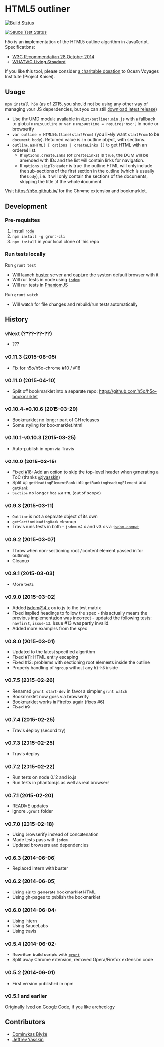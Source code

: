 # HTML5 outliner #
[![Build Status](https://travis-ci.org/h5o/h5o-js.svg?branch=master)](https://travis-ci.org/h5o/h5o-js)

[![Sauce Test Status](https://saucelabs.com/browser-matrix/h5o-js.svg)](https://saucelabs.com/u/h5o-js)

h5o is an implementation of the HTML5 outline algorithm in JavaScript. Specifications:

* [W3C Recommendation 28 October 2014](http://www.w3.org/TR/html5/sections.html#outline)
* [WHATWG Living Standard](https://html.spec.whatwg.org/multipage/semantics.html#outlines)

If you like this tool, please consider [a charitable donation](https://www.ammado.com/community/112794) to Ocean Voyages Institute (Project Kaisei).

## Usage ##

`npm install h5o` (as of 2015, you should not be using any other way of managing your JS dependencies, but
you can still [download latest release](https://github.com/h5o/h5o-js/releases/latest))

* Use the UMD module available in `dist/outliner.min.js` with a fallback to global `HTML5Outline` or
  `var HTML5Outline = require('h5o')` in node or browserify
* `var outline = HTML5Outline(startFrom)` (you likely want `startFrom` to be `document.body`). Returned value is an outline object, with sections.
* `outline.asHTML( [ options | createLinks ])` to get HTML with an ordered list.
    - If `options.createLinks` (or `createLinks`) is `true`, the DOM will be amended with IDs and the list will contain links for navigation.
    - If `options.skipToHeader` is true, the outline HTML will only include the sub-sections of the first section in
      the outline (which is usually the `body`), i.e. it will only contain the sections of the documents, skipping
      the title of the whole document.

Visit https://h5o.github.io/ for the Chrome extension and bookmarklet.

## Development ##

### Pre-requisites ###

1. install [`node`](http://nodejs.org/)
2. `npm install -g grunt-cli`
4. `npm install` in your local clone of this repo

### Run tests locally ###
Run `grunt test`
* Will launch [buster](http://busterjs.org) server and capture the system default browser with it
* Will run tests in node using [`jsdom`](https://www.npmjs.com/package/jsdom)
* Will run tests in [PhantomJS](https://www.npmjs.com/package/phantomjs)

Run `grunt watch`
* Will watch for file changes and rebuild/run tests automatically

## History ##

### vNext (????-??-??) ###
* ???

### v0.11.3 (2015-08-05) ###
* Fix for [h5o/h5o-chrome #10](https://github.com/h5o/h5o-chrome/issues/10) / [#18](https://github.com/h5o/h5o-js/issues/32)

### v0.11.0 (2015-04-10) ###
* Split off bookmarklet into a separate repo: https://github.com/h5o/h5o-bookmarklet

### v0.10.4-v0.10.6 (2015-03-29) ###
* Bookmarklet no longer part of GH releases
* Some styling for bookmarklet.html

### v0.10.1-v0.10.3 (2015-03-25) ###
* Auto-publish in npm via Travis

### v0.10.0 (2015-03-15) ###
* [Fixed #18](https://github.com/h5o/h5o-js/issues/18): Add an option to skip the top-level header when generating a ToC (thanks [@jyasskin](https://github.com/jyasskin))
* Split up `getHeadingElementRank` into `getRankingHeadingElement` and `getRank`
* `Section` no longer has `asHTML` (out of scope)

### v0.9.3 (2015-03-11) ###
* `Outline` is not a separate object of its own
* `getSectionHeadingRank` cleanup
* Travis runs tests in both - `jsdom` v4.x and v3.x via [`jsdom-compat`](https://github.com/h5o/jsdom-compat)

### v0.9.2 (2015-03-07) ###
* Throw when non-sectioning root / content element passed in for outlining
* Cleanup

### v0.9.1 (2015-03-03) ###
* More tests

### v0.9.0 (2015-03-02) ###
* Added jsdom@4.x on io.js to the test matrix
* Fixed implied headings to follow the spec - this actually means the previous implementation was
  incorrect - updated the following tests: `navfirst`, `issue-13`. Issue #13 was partly invalid.
* Added more examples from the spec

### v0.8.0 (2015-03-01) ###
* Updated to the latest specified algorithm
* Fixed #11: HTML entity escaping
* Fixed #13: problems with sectioning root elements inside the outline
* Properly handling of `hgroup` without any `h1`-`h6` inside

### v0.7.5 (2015-02-26) ###
* Renamed `grunt start-dev` in favor a simpler `grunt watch`
* Bookmarklet now goes via browserify
* Bookmarklet works in Firefox again (fixes #6)
* Fixed #9

### v0.7.4 (2015-02-25) ###
* Travis deploy (second try)

### v0.7.3 (2015-02-25) ###
* Travis deploy

### v0.7.2 (2015-02-22) ###
* Run tests on node 0.12 and io.js
* Run tests in phantom.js as well as real browsers

### v0.7.1 (2015-02-20) ###
* README updates
* ignore `.grunt` folder

### v0.7.0 (2015-02-18) ###
* Using browserify instead of concatenation
* Made tests pass with `jsdom`
* Updated browsers and dependencies

### v0.6.3 (2014-06-06) ###
* Replaced intern with buster

### v0.6.2 (2014-06-05) ###
* Using ejs to generate bookmarklet HTML
* Using gh-pages to publish the bookmarklet

### v0.6.0 (2014-06-04) ###
* Using intern
* Using SauceLabs
* Using travis

### v0.5.4 (2014-06-02) ###
* Rewritten build scripts with [`grunt`](http://gruntjs.com)
* Split away Chrome extension, removed Opera/Firefox extension code

### v0.5.2 (2014-06-01) ###
* First version published in npm

### v0.5.1 and earlier ###
Originally [lived on Google Code](https://code.google.com/p/h5o), if you like archeology

## Contributors ##

* [Dominykas Blyžė](http://www.dominykas.com/)
* [Jeffrey Yasskin](https://github.com/jyasskin)
